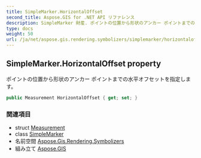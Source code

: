 ```yaml
---
title: SimpleMarker.HorizontalOffset
second_title: Aspose.GIS for .NET API リファレンス
description: SimpleMarker 財産. ポイントの位置から形状のアンカー ポイントまでの水平オフセットを指定します
type: docs
weight: 50
url: /ja/net/aspose.gis.rendering.symbolizers/simplemarker/horizontaloffset/
---
```

## SimpleMarker.HorizontalOffset property

ポイントの位置から形状のアンカー ポイントまでの水平オフセットを指定します。

```csharp
public Measurement HorizontalOffset { get; set; }
```

### 関連項目

* struct [Measurement](../../../aspose.gis.rendering/measurement/)
* class [SimpleMarker](../)
* 名前空間 [Aspose.Gis.Rendering.Symbolizers](../../simplemarker/)
* 組み立て [Aspose.GIS](../../../)


